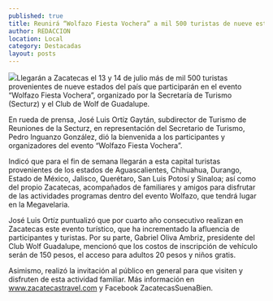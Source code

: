 ```yaml
---
published: true
title: Reunirá “Wolfazo Fiesta Vochera” a mil 500 turistas de nueve estados
author: REDACCION
location: Local
category: Destacadas
layout: posts
---
```


![](http://i.imgur.com/ONRF7pqm.jpg)Llegarán a Zacatecas el 13 y 14 de julio más de mil 500 turistas provenientes de nueve estados del país que participarán en el evento “Wolfazo Fiesta Vochera”, organizado por la Secretaría de Turismo (Secturz) y el Club de Wolf de Guadalupe.
 
En rueda de prensa, José Luis Ortíz Gaytán, subdirector de Turismo de Reuniones de la Secturz, en representación del Secretario de Turismo, Pedro Inguanzo González, dió la bienvenida a los participantes y organizadores del evento “Wolfazo Fiesta Vochera”.
 
Indicó que para el fin de semana llegarán a esta capital turistas provenientes de los estados de Aguascalientes, Chihuahua, Durango, Estado de México, Jalisco, Querétaro, San Luis Potosí y Sinaloa; así como del propio Zacatecas, acompañados de familiares y amigos para disfrutar de las actividades programas dentro del evento Wolfazo, que tendrá lugar en la Megavelaria.
 
José Luis Ortíz puntualizó que por cuarto año consecutivo realizan en Zacatecas este evento turístico, que ha incrementado la afluencia de participantes y turistas. Por su parte, Gabriel Oliva Ambriz, presidente del Club Wolf Guadalupe, mencionó que los costos de inscripción de vehículo serán de 150 pesos, el acceso para adultos 20 pesos y niños gratis.
 
Asimismo, realizó la invitación al público en general para que visiten y disfruten de esta actividad familiar. Más información en www.zacatecastravel.com y Facebook ZacatecasSuenaBien.
